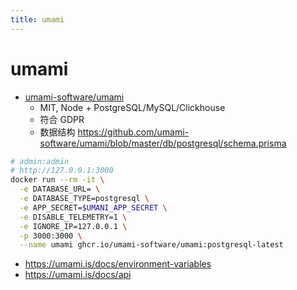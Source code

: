 ```yaml
---
title: umami
---
```


# umami

- [umami-software/umami](https://github.com/umami-software/umami)
  - MIT, Node + PostgreSQL/MySQL/Clickhouse
  - 符合 GDPR
  - 数据结构 https://github.com/umami-software/umami/blob/master/db/postgresql/schema.prisma

```bash
# admin:admin
# http://127.0.0.1:3000
docker run --rm -it \
  -e DATABASE_URL= \
  -e DATABASE_TYPE=postgresql \
  -e APP_SECRET=$UMANI_APP_SECRET \
  -e DISABLE_TELEMETRY=1 \
  -e IGNORE_IP=127.0.0.1 \
  -p 3000:3000 \
  --name umami ghcr.io/umami-software/umami:postgresql-latest
```

- https://umami.is/docs/environment-variables
- https://umami.is/docs/api

